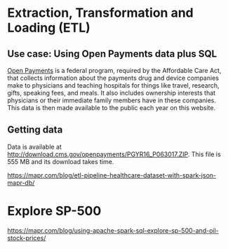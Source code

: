 # Extraction, Transformation and Loading (ETL)


## Use case: Using Open Payments data plus SQL

[Open Payments](https://www.cms.gov/openpayments/) is a federal program, 
required by the Affordable Care Act, that collects information about the 
payments drug and device companies make to physicians and teaching hospitals 
for things like travel, research, gifts, speaking fees, and meals. It also 
includes ownership interests that physicians or their immediate family members 
have in these companies.  This data is then made available to the public each 
year on this website. 

## Getting data

Data is available at http://download.cms.gov/openpayments/PGYR16_P063017.ZIP. 
This file is 555 MB and its download takes time. 

https://mapr.com/blog/etl-pipeline-healthcare-dataset-with-spark-json-mapr-db/


# Explore SP-500
https://mapr.com/blog/using-apache-spark-sql-explore-sp-500-and-oil-stock-prices/